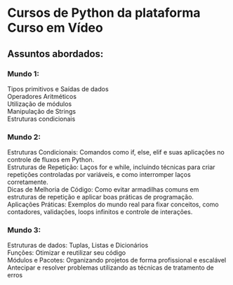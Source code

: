 # Cursos de Python da plataforma Curso em Vídeo
## Assuntos abordados:
### Mundo 1:
Tipos primitivos e Saídas de dados  
Operadores Aritméticos  
Utilização de módulos  
Manipulação de Strings  
Estruturas condicionais
### Mundo 2:
Estruturas Condicionais: Comandos como if, else, elif e suas aplicações no controle de fluxos em Python.  
Estruturas de Repetição: Laços for e while, incluindo técnicas para criar repetições controladas por variáveis, e como interromper laços corretamente.  
Dicas de Melhoria de Código: Como evitar armadilhas comuns em estruturas de repetição e aplicar boas práticas de programação.  
Aplicações Práticas: Exemplos do mundo real para fixar conceitos, como contadores, validações, loops infinitos e controle de interações.  
### Mundo 3:
Estruturas de dados: Tuplas, Listas e Dicionários  
Funções: Otimizar e reutilizar seu código  
Módulos e Pacotes: Organizando projetos de forma profissional e escalável  
Antecipar e resolver problemas utilizando as técnicas de tratamento de erros
